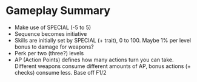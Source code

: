# Gameplay Summary

- Make use of SPECIAL (-5 to 5)
- Sequence becomes initiative
- Skills are initially set by SPECIAL (+ trait), 0 to 100. Maybe 1% per level bonus to damage for weapons?
- Perk per two (three?) levels
- AP (Action Points) defines how many actions turn you can take. Different weapons consume different amounts of AP, bonus actions (+ checks) consume less. Base off F1/2
